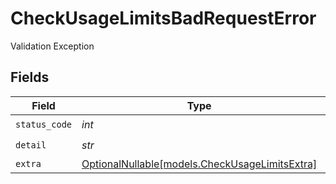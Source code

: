 # CheckUsageLimitsBadRequestError

Validation Exception


## Fields

| Field                                                                                | Type                                                                                 | Required                                                                             | Description                                                                          |
| ------------------------------------------------------------------------------------ | ------------------------------------------------------------------------------------ | ------------------------------------------------------------------------------------ | ------------------------------------------------------------------------------------ |
| `status_code`                                                                        | *int*                                                                                | :heavy_check_mark:                                                                   | N/A                                                                                  |
| `detail`                                                                             | *str*                                                                                | :heavy_check_mark:                                                                   | N/A                                                                                  |
| `extra`                                                                              | [OptionalNullable[models.CheckUsageLimitsExtra]](../models/checkusagelimitsextra.md) | :heavy_minus_sign:                                                                   | N/A                                                                                  |